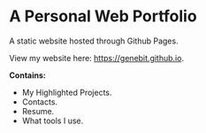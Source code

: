 # **A Personal Web Portfolio**

A static website hosted through Github Pages.

View my website here: https://genebit.github.io.

**Contains:**

* My Highlighted Projects.
* Contacts.
* Resume.
* What tools I use.


